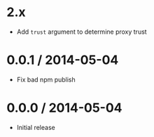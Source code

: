 2.x
===

  * Add `trust` argument to determine proxy trust

0.0.1 / 2014-05-04
==================

  * Fix bad npm publish

0.0.0 / 2014-05-04
==================

  * Initial release
